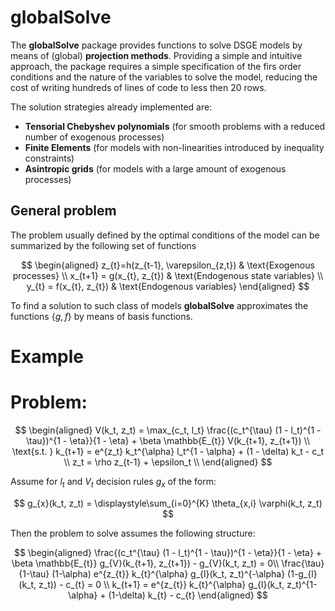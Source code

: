 # globalSolve

The **globalSolve** package provides functions to solve DSGE models by means of (global) __projection methods__. Providing a simple and intuitive approach, the package requires a simple specification of the firs order conditions and the nature of the variables to solve the model, reducing the cost of writing hundreds of lines of code to less then 20 rows.

The solution strategies already implemented are:
  - **Tensorial Chebyshev polynomials** (for smooth problems with a reduced number of exogenous processes)
  - **Finite Elements** (for models with non-linearities introduced by inequality constraints)
  - **Asintropic grids** (for models with a large amount of exogenous processes)

## General problem

The problem usually defined by the optimal conditions of the model can be summarized by the following set of functions

$$
\begin{aligned}
z_{t}=h(z_{t-1}, \varepsilon_{z,t}) & \text{Exogenous processes} \\
x_{t+1} = g(x_{t}, z_{t}) & \text{Endogenous state variables} \\
y_{t} = f(x_{t}, z_{t}) & \text{Endogenous variables} 
\end{aligned}
$$

To find a solution to such class of models **globalSolve** approximates the functions $\{g,f\}$ by means of basis functions.


# Example

# Problem:

$$
\begin{aligned}
V(k_t, z_t) = \max_{c_t, l_t} \frac{(c_t^{\tau} (1 - l_t)^{1 - \tau})^{1 - \eta}}{1 - \eta} + \beta \mathbb{E_{t}} V(k_{t+1}, z_{t+1}) \\
\text{s.t. } k_{t+1} = e^{z_t} k_t^{\alpha} l_t^{1 - \alpha} + (1 - \delta) k_t - c_t \\
z_t = \rho z_{t-1} + \epsilon_t \\
\end{aligned}
$$

Assume for $l_{t}$ and $V_{t}$ decision rules $g_{x}$ of the form:

$$
g_{x}(k_t, z_t) = \displaystyle\sum_{i=0}^{K} \theta_{x,i} \varphi(k_t, z_t)
$$

Then the problem to solve assumes the following structure:

$$
\begin{aligned}
\frac{(c_t^{\tau} (1 - l_t)^{1 - \tau})^{1 - \eta}}{1 - \eta} + \beta \mathbb{E_{t}} g_{V}(k_{t+1}, z_{t+1}) - g_{V}(k_t, z_t) = 0\\
\frac{\tau}{1-\tau} (1-\alpha) e^{z_{t}} k_{t}^{\alpha} g_{l}(k_t, z_t)^{-\alpha} (1-g_{l}(k_t, z_t)) - c_{t} = 0 \\
k_{t+1} = e^{z_{t}} k_{t}^{\alpha} g_{l}(k_t, z_t)^{1-\alpha} + (1-\delta) k_{t} - c_{t}
\end{aligned}
$$


